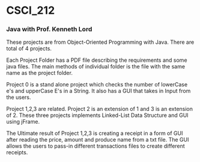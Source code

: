 # CSCI_212
### Java with Prof. Kenneth Lord

These projects are from Object-Oriented Programming with Java. There are total of 4 projects.

Each Project Folder has a PDF file describing the requirements and some java files. The main methods of individual folder is the file with the same name as the project folder.

Project 0 is a stand alone project which checks the number of lowerCase e's and upperCase E's in a String. It also has a GUI that takes in Input from the users.

Project 1,2,3 are related. Project 2 is an extension of 1 and 3 is an extension of 2. These three projects implements Linked-List Data Structure and GUI using jFrame.

The Ultimate result of Project 1,2,3 is creating a receipt in a form of GUI after reading the price, amount and produce name from a txt file. The GUI allows the users to pass-in different transactions files to create different receipts.
